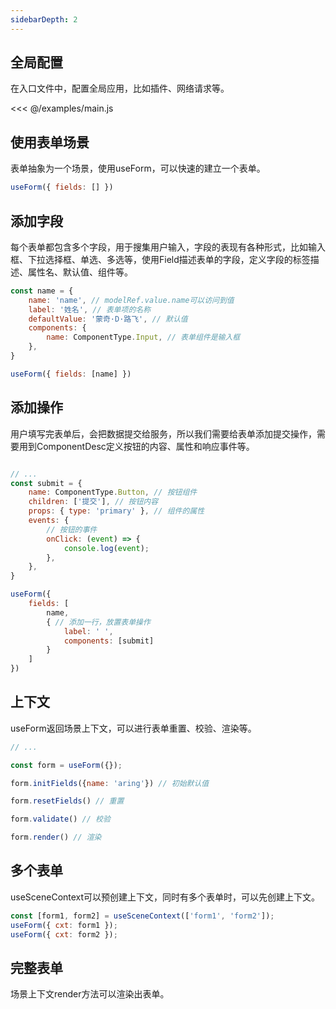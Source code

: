 ```yaml
---
sidebarDepth: 2
---
```


## 全局配置
在入口文件中，配置全局应用，比如插件、网络请求等。

<<< @/examples/main.js

## 使用表单场景
表单抽象为一个场景，使用useForm，可以快速的建立一个表单。
```js
useForm({ fields: [] })
```

## 添加字段
每个表单都包含多个字段，用于搜集用户输入，字段的表现有各种形式，比如输入框、下拉选择框、单选、多选等，使用Field描述表单的字段，定义字段的标签描述、属性名、默认值、组件等。
```js
const name = {
    name: 'name', // modelRef.value.name可以访问到值
    label: '姓名', // 表单项的名称
    defaultValue: '蒙奇·D·路飞', // 默认值
    components: {
        name: ComponentType.Input, // 表单组件是输入框
    },
}

useForm({ fields: [name] })

```

## 添加操作
用户填写完表单后，会把数据提交给服务，所以我们需要给表单添加提交操作，需要用到ComponentDesc定义按钮的内容、属性和响应事件等。
```js

// ...
const submit = {                 
    name: ComponentType.Button, // 按钮组件
    children: ['提交'], // 按钮内容
    props: { type: 'primary' }, // 组件的属性
    events: {
        // 按钮的事件
        onClick: (event) => {
            console.log(event);
        },
    },
}

useForm({
    fields: [
        name,
        { // 添加一行，放置表单操作
            label: ' ',
            components: [submit]
        }
    ] 
})

```

## 上下文
useForm返回场景上下文，可以进行表单重置、校验、渲染等。
```js
// ...

const form = useForm({});

form.initFields({name: 'aring'}) // 初始默认值

form.resetFields() // 重置

form.validate() // 校验

form.render() // 渲染

```

## 多个表单
useSceneContext可以预创建上下文，同时有多个表单时，可以先创建上下文。
```js
const [form1, form2] = useSceneContext(['form1', 'form2']);
useForm({ cxt: form1 });
useForm({ cxt: form2 });
```

## 完整表单
场景上下文render方法可以渲染出表单。

<ExampleDoc>
<BaseForm>
</BaseForm>
<template #code>

<<< @/examples/base/form.js

</template>
</ExampleDoc>



